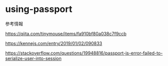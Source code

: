 # using-passport


参考情報

https://qiita.com/tinymouse/items/fa910bf80a038c7f9ccb

https://kennejs.com/entry/2019/01/02/090833

https://stackoverflow.com/questions/19948816/passport-js-error-failed-to-serialize-user-into-session
